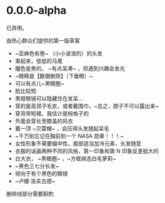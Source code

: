 # 0.0.0-alpha

已弃用。

由热心群众们提供的第一版草案

- ~亚麻色有卷~ （小小波浪的）的头发
- 束起来，低低的马尾
- 瞳色是黑的， ~有点呆滞~ ，但遇到兴趣会发光
- ~眼睛是【数据删除】（下垂眼）~
- 可以有点儿~黑眼圈~
- 脸比较短
- 黑框眼镜可以隐藏住在发呆…
- 穿的是高领子毛衣，或者戴围巾，~总之，脖子不可以露出来~
- 穿背带短裙，我估计是棕格子的
- 外面会穿长至膝盖的风衣
- 戴一顶 ~贝雷帽~ ，会压得头发翘起呆毛
- ~千万别忘记在胸前别一个 NASA 勋章！！！~
- 女性形象不需要偏中性，面部适当加冷元素，头发随意
- 衣服的话画两种不同的风格，第一印象和第 N 印象反差挺大的
- 白大衣， ~黑眼圈~ ，~方框病态白毛萝莉~
- ~黑色三七分长发~
- 倾向于有个黑色的眼镜
- ~卢娜·洛夫古德~

删除线部分需要斟酌
